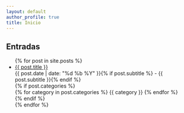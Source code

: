 ```yaml
---
layout: default
author_profile: true
title: Inicio
---
```


<h2>Entradas</h2>
<ul class="post-list">
  {% for post in site.posts %}
    <li class="post-item">
      <div class="post-title">
        <a href="{{ post.url | relative_url }}">{{ post.title }}</a>
      </div>
      <div class="post-meta">
        {{ post.date | date: "%d %b %Y" }}{% if post.subtitle %} - {{ post.subtitle }}{% endif %}
      </div>
      {% if post.categories %}
        <div class="post-categories">
          {% for category in post.categories %}
            <span class="category-badge">{{ category }}</span>
          {% endfor %}
        </div>
      {% endif %}
    </li>
  {% endfor %}
</ul>
